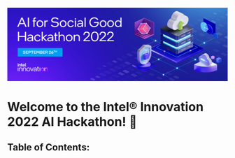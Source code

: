 ![img](machine-learning-track/media/AXG-22-11_Software_Dev_Hackathon_Adaptations_1500x500_v0.png)

# Welcome to the Intel&reg; Innovation 2022 AI Hackathon! 🚀

## Table of Contents: